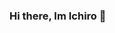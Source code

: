 ### Hi there, Im Ichiro 👋

<!--
**ichirohn/ichirohn** is a ✨ _special_ ✨ repository because its `README.md` (this file) appears on your GitHub profile.

Here are some ideas to get you started:

- 💬 Ask me about anything i will answer it if i know it :D
I love connecting with different people so if you want to say hi, I'll be happy to meet you more! 😊
-->
